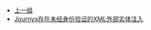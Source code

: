 * [上一级](docs/wy876_poc/)
* [Journyx存在未经身份验证的XML外部实体注入](docs/wy876_poc/Journyx/Journyx%E5%AD%98%E5%9C%A8%E6%9C%AA%E7%BB%8F%E8%BA%AB%E4%BB%BD%E9%AA%8C%E8%AF%81%E7%9A%84XML%E5%A4%96%E9%83%A8%E5%AE%9E%E4%BD%93%E6%B3%A8%E5%85%A5.md)
